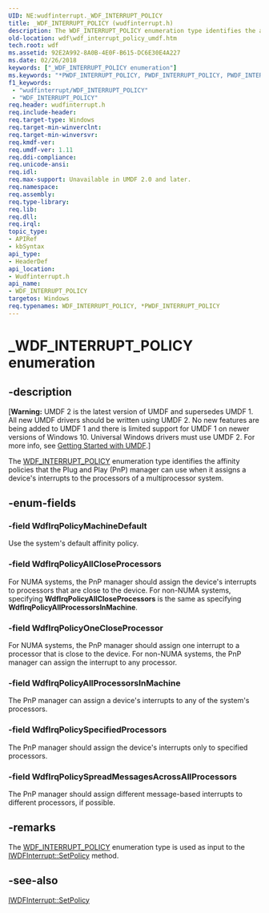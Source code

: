 ```yaml
---
UID: NE:wudfinterrupt._WDF_INTERRUPT_POLICY
title: _WDF_INTERRUPT_POLICY (wudfinterrupt.h)
description: The WDF_INTERRUPT_POLICY enumeration type identifies the affinity policies that the Plug and Play (PnP) manager can use when it assigns a device's interrupts to the processors of a multiprocessor system.
old-location: wdf\wdf_interrupt_policy_umdf.htm
tech.root: wdf
ms.assetid: 92E2A992-8A0B-4E0F-B615-DC6E30E4A227
ms.date: 02/26/2018
keywords: ["_WDF_INTERRUPT_POLICY enumeration"]
ms.keywords: "*PWDF_INTERRUPT_POLICY, PWDF_INTERRUPT_POLICY, PWDF_INTERRUPT_POLICY enumeration pointer, WDF_INTERRUPT_POLICY, WDF_INTERRUPT_POLICY enumeration, WdfIrqPolicyAllCloseProcessors, WdfIrqPolicyAllProcessorsInMachine, WdfIrqPolicyMachineDefault, WdfIrqPolicyOneCloseProcessor, WdfIrqPolicySpecifiedProcessors, WdfIrqPolicySpreadMessagesAcrossAllProcessors, _WDF_INTERRUPT_POLICY, umdf.wdf_interrupt_policy, wdf.wdf_interrupt_policy_umdf, wudfinterrupt/PWDF_INTERRUPT_POLICY, wudfinterrupt/WDF_INTERRUPT_POLICY, wudfinterrupt/WdfIrqPolicyAllCloseProcessors, wudfinterrupt/WdfIrqPolicyAllProcessorsInMachine, wudfinterrupt/WdfIrqPolicyMachineDefault, wudfinterrupt/WdfIrqPolicyOneCloseProcessor, wudfinterrupt/WdfIrqPolicySpecifiedProcessors, wudfinterrupt/WdfIrqPolicySpreadMessagesAcrossAllProcessors"
f1_keywords:
 - "wudfinterrupt/WDF_INTERRUPT_POLICY"
 - "WDF_INTERRUPT_POLICY"
req.header: wudfinterrupt.h
req.include-header: 
req.target-type: Windows
req.target-min-winverclnt: 
req.target-min-winversvr: 
req.kmdf-ver: 
req.umdf-ver: 1.11
req.ddi-compliance: 
req.unicode-ansi: 
req.idl: 
req.max-support: Unavailable in UMDF 2.0 and later.
req.namespace: 
req.assembly: 
req.type-library: 
req.lib: 
req.dll: 
req.irql: 
topic_type:
- APIRef
- kbSyntax
api_type:
- HeaderDef
api_location:
- Wudfinterrupt.h
api_name:
- WDF_INTERRUPT_POLICY
targetos: Windows
req.typenames: WDF_INTERRUPT_POLICY, *PWDF_INTERRUPT_POLICY
---
```


# _WDF_INTERRUPT_POLICY enumeration


## -description


<p class="CCE_Message">[<b>Warning:</b> UMDF 2 is the latest version of UMDF and supersedes UMDF 1.  All new UMDF drivers should be written using UMDF 2.  No new features are being added to UMDF 1 and there is limited support for UMDF 1 on newer versions of Windows 10.  Universal Windows drivers must use UMDF 2.  For more info, see <a href="https://docs.microsoft.com/windows-hardware/drivers/wdf/getting-started-with-umdf-version-2">Getting Started with UMDF</a>.]

The <a href="https://docs.microsoft.com/windows-hardware/drivers/ddi/wudfinterrupt/ne-wudfinterrupt-_wdf_interrupt_policy">WDF_INTERRUPT_POLICY</a> enumeration type identifies the affinity policies that the Plug and Play (PnP) manager can use when it assigns a device's interrupts to the processors of a multiprocessor system.


## -enum-fields




### -field WdfIrqPolicyMachineDefault

Use the system's default affinity policy.


### -field WdfIrqPolicyAllCloseProcessors

For NUMA systems, the PnP manager should assign the device's interrupts to processors that are close to the device. For non-NUMA systems, specifying <b>WdfIrqPolicyAllCloseProcessors</b> is the same as specifying <b>WdfIrqPolicyAllProcessorsInMachine</b>.


### -field WdfIrqPolicyOneCloseProcessor

For NUMA systems, the PnP manager should assign one interrupt to a processor that is close to the device. For non-NUMA systems, the PnP manager can assign the interrupt to any processor.


### -field WdfIrqPolicyAllProcessorsInMachine

The PnP manager can assign a device's interrupts to any of the system's processors.


### -field WdfIrqPolicySpecifiedProcessors

The PnP manager should assign the device's interrupts only to specified processors.


### -field WdfIrqPolicySpreadMessagesAcrossAllProcessors

The PnP manager should assign different message-based interrupts to different processors, if possible. 


## -remarks



The <a href="https://docs.microsoft.com/windows-hardware/drivers/ddi/wudfinterrupt/ne-wudfinterrupt-_wdf_interrupt_policy">WDF_INTERRUPT_POLICY</a> enumeration type is used as input to the <a href="https://docs.microsoft.com/windows-hardware/drivers/ddi/wudfddi/nf-wudfddi-iwdfinterrupt-setpolicy">IWDFInterrupt::SetPolicy</a> method.




## -see-also




<a href="https://docs.microsoft.com/windows-hardware/drivers/ddi/wudfddi/nf-wudfddi-iwdfinterrupt-setpolicy">IWDFInterrupt::SetPolicy</a>
 

 

